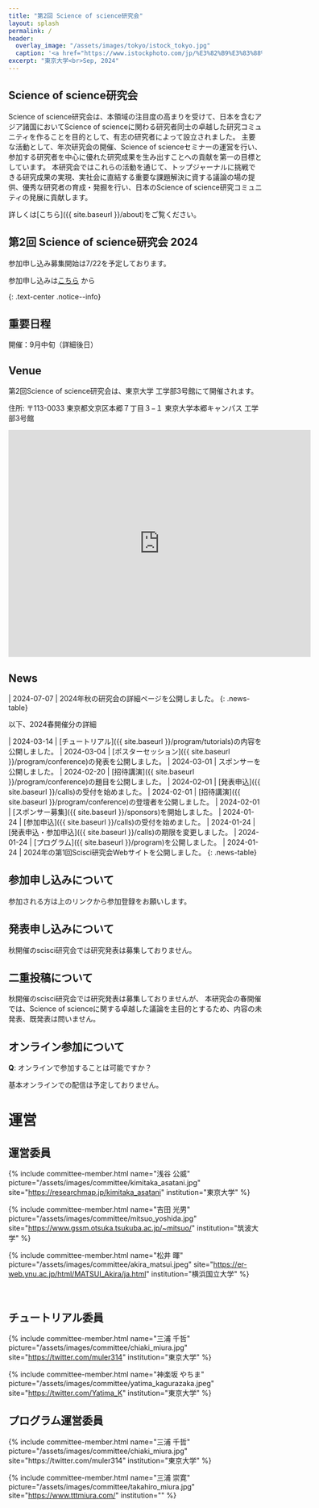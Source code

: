 ```yaml
---
title: "第2回 Science of science研究会"
layout: splash
permalink: /
header:
  overlay_image: "/assets/images/tokyo/istock_tokyo.jpg"
  caption: '<a href="https://www.istockphoto.com/jp/%E3%82%B9%E3%83%88%E3%83%83%E3%82%AF%E3%83%95%E3%82%A9%E3%83%88/human-arterial-and-venous-circulatory-system-medically-accurate-animation-of-vains-gm1961943779-557884011" target="_blank">Photo @ iStock</a>'
excerpt: "東京大学<br>Sep, 2024"
---
```



## Science of science研究会

Science of science研究会は、本領域の注目度の高まりを受けて、日本を含むアジア諸国においてScience of scienceに関わる研究者同士の卓越した研究コミュニティを作ることを目的として、有志の研究者によって設立されました。
主要な活動として、年次研究会の開催、Science of scienceセミナーの運営を行い、参加する研究者を中心に優れた研究成果を生み出すことへの貢献を第一の目標としています。
本研究会ではこれらの活動を通じて、トップジャーナルに挑戦できる研究成果の実現、実社会に直結する重要な課題解決に資する議論の場の提供、優秀な研究者の育成・発掘を行い、日本のScience of science研究コミュニティの発展に貢献します。

詳しくは[こちら]({{ site.baseurl }}/about)をご覧ください。

## 第2回 Science of science研究会 2024

参加申し込み募集開始は7/22を予定しております。

参加申し込みは[こちら]() から

<!-- 詳しくは[発表募集/参加申込]({{ site.baseurl }}/program)をご覧ください. -->
{: .text-center .notice--info}

## 重要日程

<style>
.dates-table { font-size: .8em; }
.dates-table tr td:nth-child(1) { width: 10em; }
.dates-table del { color: #888; }
</style>

開催：9月中旬（詳細後日）

<!-- | 発表申込締切 | 2024年8月1日(木) 23:59(JST)~~|
| ~~参加申込締切~~ | ~~2024年3月8日(金) 23:59(JST)~~|
| オンライン参加申込締切 | 2024年3月15日(金) 23:59(JST)|
| チュートリアル | 2024年3月16日(土) 15:00~18:00 |
| 研究会 | 2024年3月17日(日) 9:00~17:30 |
{: .dates-table} -->

## Venue
第2回Science of science研究会は、東京大学 工学部3号館にて開催されます。

住所: 〒113-0033 東京都文京区本郷７丁目３−１ 東京大学本郷キャンパス 工学部3号館
<div class="map__img">
    <iframe src="https://www.google.com/maps/embed?pb=!1m18!1m12!1m3!1d404.9352489226367!2d139.76202853581577!3d35.7143629310359!2m3!1f0!2f0!3f0!3m2!1i1024!2i768!4f13.1!3m3!1m2!1s0x60188c2e2a84cde3%3A0xcab72e6bf73e26e1!2sFaculty%20of%20Engineering%20Bldg.3%2C%207-ch%C5%8Dme-3%20Hong%C5%8D%2C%20Bunkyo%20City%2C%20Tokyo%20113-0033!5e0!3m2!1sen!2sjp!4v1720919286259!5m2!1sen!2sjp" width="600" height="450" style="border:0;" allowfullscreen="" loading="lazy" referrerpolicy="no-referrer-when-downgrade"></iframe>
</div>

## News

<style>
.news-table { font-size: .8em; table-layout: fixed; }
.news-table tr td:nth-child(1) { font-weight: bold; width: 10em; }
</style>

<!-- | 2024-07-14 | ICSSI報告会 -->
| 2024-07-07 | 2024年秋の研究会の詳細ページを公開しました。
{: .news-table}

以下、2024春開催分の詳細

| 2024-03-14 | [チュートリアル]({{ site.baseurl }}/program/tutorials)の内容を公開しました。
| 2024-03-04 | [ポスターセッション]({{ site.baseurl }}/program/conference)の発表を公開しました。
| 2024-03-01 | スポンサーを公開しました。
| 2024-02-20 | [招待講演]({{ site.baseurl }}/program/conference)の題目を公開しました。
| 2024-02-01 | [発表申込]({{ site.baseurl }}/calls)の受付を始めました。
| 2024-02-01 | [招待講演]({{ site.baseurl }}/program/conference)の登壇者を公開しました。
| 2024-02-01 | [スポンサー募集]({{ site.baseurl }}/sponsors)を開始しました。
| 2024-01-24 | [参加申込]({{ site.baseurl }}/calls)の受付を始めました。
| 2024-01-24 | [発表申込・参加申込]({{ site.baseurl }}/calls)の期限を変更しました。
| 2024-01-24 | [プログラム]({{ site.baseurl }}/program)を公開しました。
| 2024-01-24 | 2024年の第1回Scisci研究会Webサイトを公開しました。
{: .news-table}


## 参加申し込みについて

参加される方は上のリンクから参加登録をお願いします。

## 発表申し込みについて

秋開催のscisci研究会では研究発表は募集しておりません。

## 二重投稿について

秋開催のscisci研究会では研究発表は募集しておりませんが、
本研究会の春開催では、Science of scienceに関する卓越した議論を主目的とするため、内容の未発表、既発表は問いません。

## オンライン参加について

**Q**: オンラインで参加することは可能ですか？

基本オンラインでの配信は予定しておりません。

<!-- ## スポンサー

<style>
  .sponsor-container {
    display: flex;
    justify-content: center;
    align-items: center;
    flex-wrap: wrap;
  }

  .sponsor-container img {
    height: 200px;
    object-fit: contain;
    margin: 10px;
  }

  @media (max-width: 600px) {
    .sponsor-container {
      flex-direction: column;
    }
  }
</style>

<div class="sponsor-container">
    <a href="https://lit.link/en/descitokyo" target="_blank">
      <img src="{{ '/assets/images/sponsors/desci.png' | relative_url }}" alt="sponsor_desci">
    </a>
    <a href="https://www.memorylab.jp/" target="_blank">
      <img src="{{ '/assets/images/sponsors/memory.png' | relative_url }}" alt="sponsor_memory">
    </a>
    <a href="https://www.valuenex.com/?lang=ja" target="_blank">
      <img src="{{ '/assets/images/sponsors/valuenex.jpg' | relative_url }}" alt="sponsor_valuenex">
    </a>
</div> -->

<h1>運営</h1>

<h2>運営委員</h2>

{% include committee-member.html
   name="浅谷 公威"
   picture="/assets/images/committee/kimitaka_asatani.jpg"
   site="https://researchmap.jp/kimitaka_asatani"
   institution="東京大学"
%}

{% include committee-member.html
   name="吉田 光男"
   picture="/assets/images/committee/mitsuo_yoshida.jpg"
   site="https://www.gssm.otsuka.tsukuba.ac.jp/~mitsuo/"
   institution="筑波大学"
%}

{% include committee-member.html
   name="松井 暉"
   picture="/assets/images/committee/akira_matsui.jpeg"
   site="https://er-web.ynu.ac.jp/html/MATSUI_Akira/ja.html"
   institution="横浜国立大学"
%}

<br>

<h2>チュートリアル委員</h2>

<!-- Contact: miura@ipr-ctr.t.u-tokyo.ac.jp -->

{% include committee-member.html
   name="三浦 千哲"
   picture="/assets/images/committee/chiaki_miura.jpg"
   site="https://twitter.com/muler314"
   institution="東京大学"
%}

{% include committee-member.html
   name="神楽坂 やちま"
   picture="/assets/images/committee/yatima_kagurazaka.jpeg"
   site="https://twitter.com/Yatima_K"
   institution="東京大学"
%}

<h2>プログラム運営委員</h2>
{% include committee-member.html
   name="三浦 千哲"
   picture="/assets/images/committee/chiaki_miura.jpg"
   site="https://twitter.com/muler314"
   institution="東京大学"
%}

{% include committee-member.html
   name="三浦 崇寛"
   picture="/assets/images/committee/takahiro_miura.jpg"
   site="https://www.tttmiura.com/"
   institution=""
%}
<!-- <h2>学生委員</h2> -->
